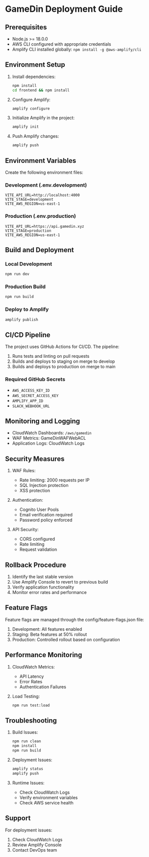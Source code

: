 # GameDin Deployment Guide

## Prerequisites

- Node.js >= 18.0.0
- AWS CLI configured with appropriate credentials
- Amplify CLI installed globally: `npm install -g @aws-amplify/cli`

## Environment Setup

1. Install dependencies:
   ```bash
   npm install
   cd frontend && npm install
   ```

2. Configure Amplify:
   ```bash
   amplify configure
   ```

3. Initialize Amplify in the project:
   ```bash
   amplify init
   ```

4. Push Amplify changes:
   ```bash
   amplify push
   ```

## Environment Variables

Create the following environment files:

### Development (.env.development)
```env
VITE_API_URL=http://localhost:4000
VITE_STAGE=development
VITE_AWS_REGION=us-east-1
```

### Production (.env.production)
```env
VITE_API_URL=https://api.gamedin.xyz
VITE_STAGE=production
VITE_AWS_REGION=us-east-1
```

## Build and Deployment

### Local Development
```bash
npm run dev
```

### Production Build
```bash
npm run build
```

### Deploy to Amplify
```bash
amplify publish
```

## CI/CD Pipeline

The project uses GitHub Actions for CI/CD. The pipeline:

1. Runs tests and linting on pull requests
2. Builds and deploys to staging on merge to develop
3. Builds and deploys to production on merge to main

### Required GitHub Secrets

- `AWS_ACCESS_KEY_ID`
- `AWS_SECRET_ACCESS_KEY`
- `AMPLIFY_APP_ID`
- `SLACK_WEBHOOK_URL`

## Monitoring and Logging

- CloudWatch Dashboards: `/aws/gamedin`
- WAF Metrics: GameDinWAFWebACL
- Application Logs: CloudWatch Logs

## Security Measures

1. WAF Rules:
   - Rate limiting: 2000 requests per IP
   - SQL Injection protection
   - XSS protection

2. Authentication:
   - Cognito User Pools
   - Email verification required
   - Password policy enforced

3. API Security:
   - CORS configured
   - Rate limiting
   - Request validation

## Rollback Procedure

1. Identify the last stable version
2. Use Amplify Console to revert to previous build
3. Verify application functionality
4. Monitor error rates and performance

## Feature Flags

Feature flags are managed through the config/feature-flags.json file:

1. Development: All features enabled
2. Staging: Beta features at 50% rollout
3. Production: Controlled rollout based on configuration

## Performance Monitoring

1. CloudWatch Metrics:
   - API Latency
   - Error Rates
   - Authentication Failures

2. Load Testing:
   ```bash
   npm run test:load
   ```

## Troubleshooting

1. Build Issues:
   ```bash
   npm run clean
   npm install
   npm run build
   ```

2. Deployment Issues:
   ```bash
   amplify status
   amplify push
   ```

3. Runtime Issues:
   - Check CloudWatch Logs
   - Verify environment variables
   - Check AWS service health

## Support

For deployment issues:
1. Check CloudWatch Logs
2. Review Amplify Console
3. Contact DevOps team 